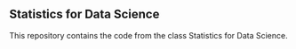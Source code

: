 ## Statistics for Data Science 

This repository contains the code from the class Statistics for Data Science.
